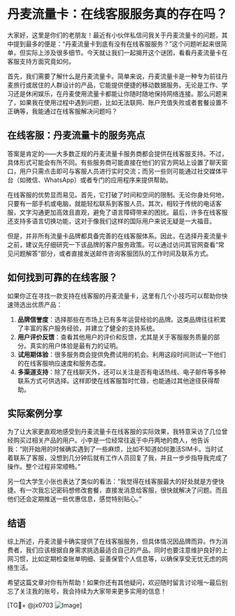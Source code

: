 # 丹麦流量卡：在线客服服务真的存在吗？

大家好，这里是你们的老朋友！最近有小伙伴私信问我关于丹麦流量卡的问题，其中提到最多的便是：“丹麦流量卡到底有没有在线客服服务？”这个问题听起来很简单，但实际上涉及很多细节。今天就让我们一起揭开这个谜团，看看丹麦流量卡在客服支持方面究竟如何。

首先，我们需要了解什么是丹麦流量卡。简单来说，丹麦流量卡是一种专为前往丹麦旅行或居住的人群设计的产品，它能提供便捷的移动数据服务。无论是工作、学习还是休闲娱乐，在丹麦使用流量卡都能让你随时随地保持网络连接。那么问题来了，如果我在使用过程中遇到问题，比如无法联网、账户充值失败或者套餐设置不正确等，我能通过在线客服解决问题吗？

## 在线客服：丹麦流量卡的服务亮点

答案是肯定的——大多数正规的丹麦流量卡服务商都会提供在线客服支持。不过，具体形式可能会有所不同。有些服务商可能直接在他们的官方网站上设置了聊天窗口，用户只需点击即可与客服人员进行实时交流；而另一些则可能通过社交媒体平台（如微信、WhatsApp）或者专门的应用程序来提供帮助。

在线客服的优势显而易见。首先，它打破了时间和空间的限制。无论你身处何地，只要有一部手机或电脑，就能轻松联系到客服人员。其次，相较于传统的电话客服，文字沟通更加高效且直观，避免了语言障碍带来的困扰。最后，许多在线客服还支持多语言切换功能，这对于像我们这样的国际用户来说无疑是一大福音。

但是，并非所有流量卡品牌都具备完善的在线客服体系。因此，在选择丹麦流量卡之前，建议先仔细研究一下该品牌的客户服务政策。可以通过访问其官网查看“常见问题解答”部分，或者直接发送邮件咨询客服团队的工作时间及联系方式。

## 如何找到可靠的在线客服？

如果你正在寻找一款支持在线客服的丹麦流量卡，这里有几个小技巧可以帮助你快速筛选出优质产品：

1. **品牌信誉度**：选择那些在市场上已有多年运营经验的品牌。这类品牌往往积累了丰富的客户服务经验，并建立了健全的支持系统。
2. **用户评价反馈**：查看其他用户的评价和反馈，尤其是关于客服服务质量的部分。真实的用户体验是最有力的证明。
3. **试用期体验**：很多服务商会提供免费试用的机会。利用这段时间测试一下他们的在线客服响应速度和服务态度。
4. **多渠道支持**：除了在线聊天外，还可以关注是否有电话热线、电子邮件等多种联系方式可供选择。这样即使在线客服暂时忙碌，也能通过其他途径获得帮助。

## 实际案例分享

为了让大家更直观地感受到丹麦流量卡在线客服的实际效果，我特意采访了几位曾经购买过相关产品的用户。小李是一位经常往返于中丹两地的商人，他告诉我：“刚开始用的时候确实遇到了一些麻烦，比如不知道如何激活SIM卡。当时试着联系了客服，没想到几分钟后就有工作人员回复了我，并且一步步指导我完成了操作。整个过程非常顺畅。”

另一位大学生小张也表达了类似的看法：“我觉得在线客服最大的好处就是方便快捷。有一次我忘记密码想修改套餐，直接发消息给客服，很快就解决了问题。而且他们还会定期推送一些优惠信息，感觉特别贴心。”

## 结语

综上所述，丹麦流量卡确实提供了在线客服服务，但具体情况因品牌而异。作为消费者，我们应该根据自身需求挑选最适合自己的产品。同时也要注意维护良好的上网习惯，比如定期检查账单明细、妥善保管个人信息等，以确保享受无忧无虑的网络生活。

希望这篇文章对你有所帮助！如果你还有其他疑问，欢迎随时留言讨论哦～最后别忘了关注我的账号，我会持续为大家带来更多实用的信息！

[TG💪+ @jx0703 ![Image](https://github.com/user-attachments/assets/dbca1d08-cadb-493c-b0ec-ad6f7a83f270)]